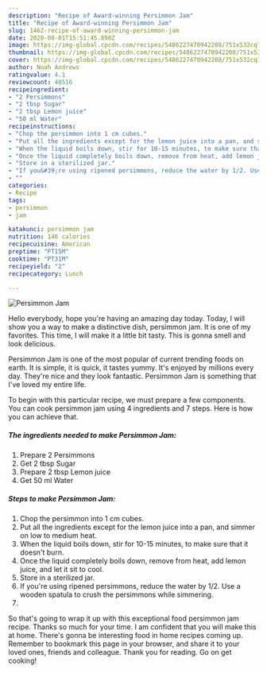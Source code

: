 ```yaml
---
description: "Recipe of Award-winning Persimmon Jam"
title: "Recipe of Award-winning Persimmon Jam"
slug: 1462-recipe-of-award-winning-persimmon-jam
date: 2020-08-01T15:51:45.890Z
image: https://img-global.cpcdn.com/recipes/5486227470942208/751x532cq70/persimmon-jam-recipe-main-photo.jpg
thumbnail: https://img-global.cpcdn.com/recipes/5486227470942208/751x532cq70/persimmon-jam-recipe-main-photo.jpg
cover: https://img-global.cpcdn.com/recipes/5486227470942208/751x532cq70/persimmon-jam-recipe-main-photo.jpg
author: Noah Andrews
ratingvalue: 4.1
reviewcount: 40516
recipeingredient:
- "2 Persimmons"
- "2 tbsp Sugar"
- "2 tbsp Lemon juice"
- "50 ml Water"
recipeinstructions:
- "Chop the persimmon into 1 cm cubes."
- "Put all the ingredients except for the lemon juice into a pan, and simmer on low to medium heat."
- "When the liquid boils down, stir for 10-15 minutes, to make sure that it doesn&#39;t burn."
- "Once the liquid completely boils down, remove from heat, add lemon juice, and let it sit to cool."
- "Store in a sterilized jar."
- "If you&#39;re using ripened persimmons, reduce the water by 1/2. Use a wooden spatula to crush the persimmons while simmering."
- ""
categories:
- Recipe
tags:
- persimmon
- jam

katakunci: persimmon jam 
nutrition: 146 calories
recipecuisine: American
preptime: "PT15M"
cooktime: "PT31M"
recipeyield: "2"
recipecategory: Lunch

---
```



![Persimmon Jam](https://img-global.cpcdn.com/recipes/5486227470942208/751x532cq70/persimmon-jam-recipe-main-photo.jpg)

Hello everybody, hope you're having an amazing day today. Today, I will show you a way to make a distinctive dish, persimmon jam. It is one of my favorites. This time, I will make it a little bit tasty. This is gonna smell and look delicious.

Persimmon Jam is one of the most popular of current trending foods on earth. It is simple, it is quick, it tastes yummy. It's enjoyed by millions every day. They're nice and they look fantastic. Persimmon Jam is something that I've loved my entire life.




To begin with this particular recipe, we must prepare a few components. You can cook persimmon jam using 4 ingredients and 7 steps. Here is how you can achieve that.

<!--inarticleads1-->

##### The ingredients needed to make Persimmon Jam:

1. Prepare 2 Persimmons
1. Get 2 tbsp Sugar
1. Prepare 2 tbsp Lemon juice
1. Get 50 ml Water




<!--inarticleads2-->

##### Steps to make Persimmon Jam:

1. Chop the persimmon into 1 cm cubes.
1. Put all the ingredients except for the lemon juice into a pan, and simmer on low to medium heat.
1. When the liquid boils down, stir for 10-15 minutes, to make sure that it doesn&#39;t burn.
1. Once the liquid completely boils down, remove from heat, add lemon juice, and let it sit to cool.
1. Store in a sterilized jar.
1. If you&#39;re using ripened persimmons, reduce the water by 1/2. Use a wooden spatula to crush the persimmons while simmering.
1. 




So that's going to wrap it up with this exceptional food persimmon jam recipe. Thanks so much for your time. I am confident that you will make this at home. There's gonna be interesting food in home recipes coming up. Remember to bookmark this page in your browser, and share it to your loved ones, friends and colleague. Thank you for reading. Go on get cooking!
